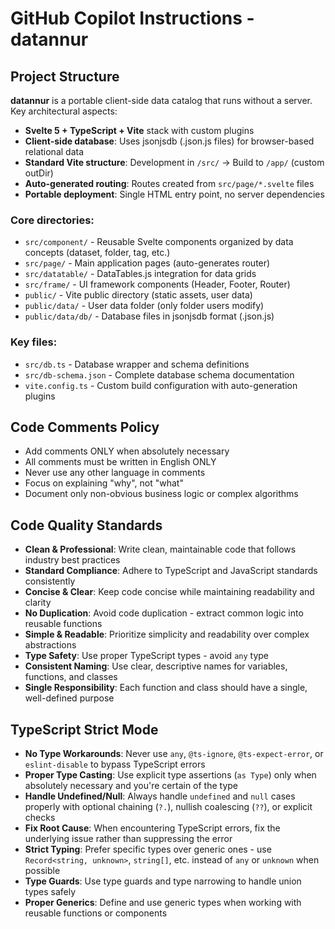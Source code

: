 # GitHub Copilot Instructions - datannur

## Project Structure

**datannur** is a portable client-side data catalog that runs without a server. Key architectural aspects:

- **Svelte 5 + TypeScript + Vite** stack with custom plugins
- **Client-side database**: Uses jsonjsdb (.json.js files) for browser-based relational data
- **Standard Vite structure**: Development in `/src/` → Build to `/app/` (custom outDir)
- **Auto-generated routing**: Routes created from `src/page/*.svelte` files
- **Portable deployment**: Single HTML entry point, no server dependencies

### Core directories:

- `src/component/` - Reusable Svelte components organized by data concepts (dataset, folder, tag, etc.)
- `src/page/` - Main application pages (auto-generates router)
- `src/datatable/` - DataTables.js integration for data grids
- `src/frame/` - UI framework components (Header, Footer, Router)
- `public/` - Vite public directory (static assets, user data)
- `public/data/` - User data folder (only folder users modify)
- `public/data/db/` - Database files in jsonjsdb format (.json.js)

### Key files:

- `src/db.ts` - Database wrapper and schema definitions
- `src/db-schema.json` - Complete database schema documentation
- `vite.config.ts` - Custom build configuration with auto-generation plugins

## Code Comments Policy

- Add comments ONLY when absolutely necessary
- All comments must be written in English ONLY
- Never use any other language in comments
- Focus on explaining "why", not "what"
- Document only non-obvious business logic or complex algorithms

## Code Quality Standards

- **Clean & Professional**: Write clean, maintainable code that follows industry best practices
- **Standard Compliance**: Adhere to TypeScript and JavaScript standards consistently
- **Concise & Clear**: Keep code concise while maintaining readability and clarity
- **No Duplication**: Avoid code duplication - extract common logic into reusable functions
- **Simple & Readable**: Prioritize simplicity and readability over complex abstractions
- **Type Safety**: Use proper TypeScript types - avoid `any` type
- **Consistent Naming**: Use clear, descriptive names for variables, functions, and classes
- **Single Responsibility**: Each function and class should have a single, well-defined purpose

## TypeScript Strict Mode

- **No Type Workarounds**: Never use `any`, `@ts-ignore`, `@ts-expect-error`, or `eslint-disable` to bypass TypeScript errors
- **Proper Type Casting**: Use explicit type assertions (`as Type`) only when absolutely necessary and you're certain of the type
- **Handle Undefined/Null**: Always handle `undefined` and `null` cases properly with optional chaining (`?.`), nullish coalescing (`??`), or explicit checks
- **Fix Root Cause**: When encountering TypeScript errors, fix the underlying issue rather than suppressing the error
- **Strict Typing**: Prefer specific types over generic ones - use `Record<string, unknown>`, `string[]`, etc. instead of `any` or `unknown` when possible
- **Type Guards**: Use type guards and type narrowing to handle union types safely
- **Proper Generics**: Define and use generic types when working with reusable functions or components
